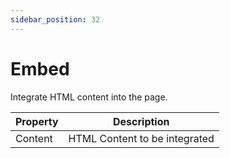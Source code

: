 ```yaml
---
sidebar_position: 32
---
```

# Embed

Integrate HTML content into the page.

| **Property** | **Description** |
| --- | --- |
| Content | HTML Content to be integrated |
